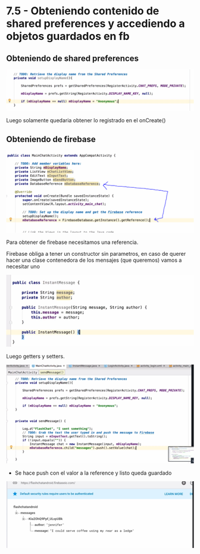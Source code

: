 # 7.5 - Obteniendo contenido de shared preferences y accediendo a objetos guardados en fb

## Obteniendo de shared preferences

![](../../.gitbook/assets/imagen%20%28859%29.png)

Luego solamente quedaria obtener lo registrado en el onCreate\(\)

## Obteniendo de firebase

![](../../.gitbook/assets/imagen%20%28875%29.png)

Para obtener de firebase necesitamos una referencia.

Firebase obliga a tener un constructor sin parametros, en caso de querer hacer una clase contenedora de los mensajes \(que queremos\) vamos a necesitar uno

![](../../.gitbook/assets/imagen%20%28883%29.png)

Luego getters y setters.

![](../../.gitbook/assets/imagen%20%28905%29.png)

* Se hace push con el valor a la reference y listo queda guardado

![](../../.gitbook/assets/imagen%20%28907%29.png)





